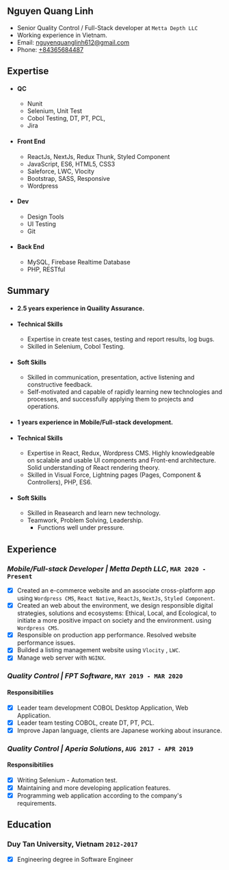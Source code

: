 ## Nguyen Quang Linh

* Senior Quality Control / Full-Stack developer at `Metta Depth LLC`
* Working experience in Vietnam.
* Email: [nguyenquanglinh612@gmail.com](mailto:nguyenquanglinh612@gmail.com)
* Phone: [+84365684487](tel:+84365684487)

## Expertise

* #### QC
	* Nunit
	* Selenium, Unit Test
	* Cobol Testing, DT, PT, PCL, 
	* Jira

* #### Front End
	* ReactJs, NextJs, Redux Thunk, Styled Component	
	* JavaScript, ES6, HTML5, CSS3
	* Saleforce, LWC, Vlocity
	* Bootstrap, SASS, Responsive
	* Wordpress

* #### Dev
	* Design Tools
	* UI Testing
	* Git
	
* #### Back End
	* MySQL, Firebase Realtime Database
	* PHP, RESTful

## Summary

* #### 2.5 years experience in Quaility Assurance.
* #### Technical Skills
    * Expertise in create test cases, testing and report results, log bugs.
    * Skilled in Selenium, Cobol Testing.

* #### Soft Skills
    * Skilled in communication, presentation, active listening and constructive feedback.
    * Self-motivated and capable of rapidly learning new technologies and processes, and successfully applying them to projects and operations.

* #### 1 years experience in Mobile/Full-stack development.
* #### Technical Skills
    * Expertise in React, Redux, Wordpress CMS. Highly knowledgeable on scalable and usable UI components and Front-end architecture. Solid understanding of React rendering theory.
    * Skilled in Visual Force, Lightning pages (Pages, Component & Controllers), PHP, ES6.

* #### Soft Skills
    * Skilled in Reasearch and learn new technology.
    * Teamwork, Problem Solving, Leadership.
		* Functions well under pressure.

## Experience

### *Mobile/Full-stack Developer | Metta Depth LLC*, `MAR 2020 - Present`
- [x] Created an e-commerce website and an associate cross-platform app using `Wordpress CMS`, `React Native`, `ReactJs`, `NextJs`, `Styled Component`.
- [x] Created an web about the environment, we design responsible digital strategies, solutions and ecosystems: Ethical, Local, and Ecological, to initiate a more positive impact on society and the environment. using `Wordpress CMS`.
- [x] Responsible on production app performance. Resolved website performance issues.
- [x] Builded a listing management website using `Vlocity` , `LWC`.
- [x] Manage web server with `NGINX`.

### *Quality Control | FPT Software*, `MAY 2019 - MAR 2020`
#### Responsibitilies
- [x] Leader team development COBOL Desktop Application,
Web Application.
- [x] Leader team testing COBOL, create DT, PT, PCL.
- [x] Improve Japan language, clients are Japanese working
about insurance.

### *Quality Control | Aperia Solutions*, `AUG 2017 - APR 2019`
#### Responsibitilies
- [x] Writing Selenium - Automation test.
- [x] Maintaining and more developing application features.
- [x] Programming web application according to the company's
requirements.

## Education

### Duy Tan University, Vietnam `2012-2017`
- [x] Engineering degree in Software Engineer
